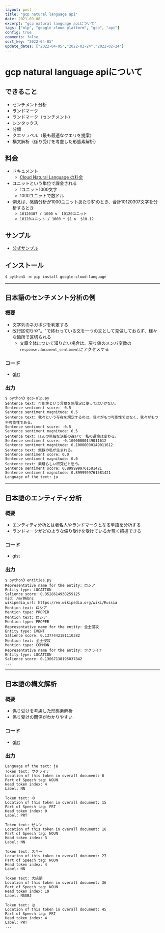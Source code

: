 ```yaml
---
layout: post
title: "gcp natural language api"
date: 2021-09-08
excerpt: "gcp natural language apiについて"
tags: ["nlp", "google cloud platform", "gcp", "api"]
config: true
comments: false
sort_key: "2022-04-05"
update_dates: ["2022-04-05","2022-02-24","2022-02-24"]
---
```


# gcp natural language apiについて

## できること
 - センチメント分析
 - ランドマーク
 - ランドマーク（センチメント）
 - シンタックス
 - 分類
 - クエリラベル（最も最適なクエリを提案）
 - 構文解析（係り受けを考慮した形態素解析）

## 料金
 - ドキュメント
   - [Cloud Natural Language の料金](https://cloud.google.com/natural-language/pricing?hl=ja)
 - ユニットという単位で課金される
   - 1ユニット1000文字
   - 1000ユニットで数ドル
 - 例えば、感情分析が1000ユニットあたり$1のとき、合計10120307文字を分析するとき
   - `10120307 / 1000 ≒  10120ユニット`
   - `10120ユニット / 1000 * $1 ≒  $10.12`

## サンプル
 - [公式サンプル](https://cloud.google.com/natural-language/docs/samples)

## インストール

```console
$ python3 -m pip install google-cloud-language
```

---

## 日本語のセンチメント分析の例

### 概要
 - 文字列のネガポジを判定する
 - 改行区切りや"。"で終わっている文を一つの文として見做しておらず、様々な箇所で区切られる
   - 文章全体について知りたい場合は、戻り値のメンバ変数の`response.document_sentiment`にアクセスする

### コード
 - [gist](https://gist.github.com/GINK03/2a22e4432ac8d489997f86a0970e603e)

### 出力

```console
$ python3 gcp-nlp.py
Sentence text: 可能性という言葉を無限定に使ってはいけない。
Sentence sentiment score: -0.5
Sentence sentiment magnitude: 0.5
Sentence text: 我々という存在を規定するのは、我々がもつ可能性ではなく、我々がもつ不可能性である。
Sentence sentiment score: -0.5
Sentence sentiment magnitude: 0.5
Sentence text: ほんの些細な決断の違いで　私の運命は変わる。
Sentence sentiment score: -0.10000000149011612
Sentence sentiment magnitude: 0.10000000149011612
Sentence text: 無数の私が生まれる。
Sentence sentiment score: 0.0
Sentence sentiment magnitude: 0.0
Sentence text: 素晴らしい研究だと思う。
Sentence sentiment score: 0.8999999761581421
Sentence sentiment magnitude: 0.8999999761581421
Language of the text: ja
```

---

## 日本語のエンティティ分析

### 概要
 - エンティティ分析とは著名人やランドマークとなる単語を分析する
 - ランドマークがどのような係り受けを受けているか荒く把握できる

### コード
 - [gist](https://gist.github.com/GINK03/2a22e4432ac8d489997f86a0970e603e#file-gcp-nlp-api-jp-py)

### 出力

```console
$ python3 entities.py
Representative name for the entity: ロシア
Entity type: LOCATION
Salience score: 0.3528614938259125
mid: /m/06bnz
wikipedia_url: https://en.wikipedia.org/wiki/Russia
Mention text: ロシア
Mention type: PROPER
Mention text: ロシア
Mention type: PROPER
Representative name for the entity: 全土侵攻
Entity type: EVENT
Salience score: 0.1377442181110382
Mention text: 全土侵攻
Mention type: COMMON
Representative name for the entity: ウクライナ
Entity type: LOCATION
Salience score: 0.13067138195037842
...
```

---

## 日本語の構文解析

### 概要
 - 係り受けを考慮した形態素解析
 - 係り受けの関係がわかりやすい

### コード
 - [gist](https://gist.github.com/GINK03/2a22e4432ac8d489997f86a0970e603e#file-gcp-nlp-api-jp-koubun-py)

### 出力

```console
Language of the text: ja
Token text: ウクライナ
Location of this token in overall document: 0
Part of Speech tag: NOUN
Head token index: 4
Label: NN

Token text: の
Location of this token in overall document: 15
Part of Speech tag: PRT
Head token index: 0
Label: PRT

Token text: ゼレン
Location of this token in overall document: 18
Part of Speech tag: NOUN
Head token index: 3
Label: NN

Token text: スキー
Location of this token in overall document: 27
Part of Speech tag: NOUN
Head token index: 4
Label: NN

Token text: 大統領
Location of this token in overall document: 36
Part of Speech tag: NOUN
Head token index: 19
Label: NSUBJ

Token text: は
Location of this token in overall document: 45
Part of Speech tag: PRT
Head token index: 4
Label: PRT
...
```
